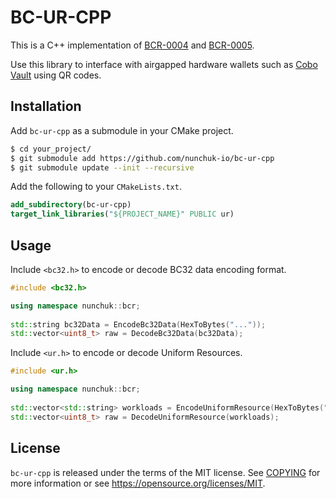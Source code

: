 # BC-UR-CPP

This is a C++ implementation of [BCR-0004](https://github.com/CoboVault/Research/blob/master/papers/bcr-0004-bc32.md) and [BCR-0005](https://github.com/CoboVault/Research/blob/master/papers/bcr-0005-ur.md).

Use this library to interface with airgapped hardware wallets such as [Cobo Vault](https://github.com/CoboVault/cobo-vault-cold) using QR codes.

## Installation

Add `bc-ur-cpp` as a submodule in your CMake project.

```bash
$ cd your_project/
$ git submodule add https://github.com/nunchuk-io/bc-ur-cpp
$ git submodule update --init --recursive
```

Add the following to your `CMakeLists.txt`.

```cmake
add_subdirectory(bc-ur-cpp)
target_link_libraries("${PROJECT_NAME}" PUBLIC ur)
```

## Usage

Include `<bc32.h>` to encode or decode BC32 data encoding format. 

```c++
#include <bc32.h>

using namespace nunchuk::bcr;
 
std::string bc32Data = EncodeBc32Data(HexToBytes("..."));
std::vector<uint8_t> raw = DecodeBc32Data(bc32Data);
```

Include `<ur.h>` to encode or decode Uniform Resources.

```c++
#include <ur.h>

using namespace nunchuk::bcr;
 
std::vector<std::string> workloads = EncodeUniformResource(HexToBytes("...");
std::vector<uint8_t> raw = DecodeUniformResource(workloads);
```

##  License

`bc-ur-cpp` is released under the terms of the MIT license. See [COPYING](COPYING) for more information or see https://opensource.org/licenses/MIT.

